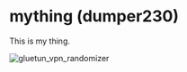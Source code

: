 
# mything (dumper230)


This is my thing.


![gluetun_vpn_randomizer](https://github.com/dumper230/mything/assets/151216678/7311d3c3-d736-42a4-a39d-752cacf459f0)
